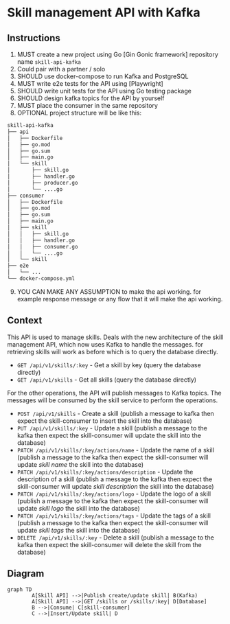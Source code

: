 # Skill management API with Kafka

## Instructions

1. MUST create a new project using Go [Gin Gonic framework] repository name `skill-api-kafka`
1. Could pair with a partner / solo
1. SHOULD use docker-compose to run Kafka and PostgreSQL
1. MUST write e2e tests for the API using [Playwright]
1. SHOULD write unit tests for the API using Go testing package
1. SHOULD design kafka topics for the API by yourself
1. MUST place the consumer in the same repository
1. OPTIONAL project structure will be like this:

```bash
skill-api-kafka
├── api
│   ├── Dockerfile
│   ├── go.mod
│   ├── go.sum
│   ├── main.go
│   └── skill
│       ├── skill.go
│       ├── handler.go
│       ├── producer.go
│       └── ....go
├── consumer
│   ├── Dockerfile
│   ├── go.mod
│   ├── go.sum
│   ├── main.go
│   ├── skill
│   │   ├── skill.go
│   │   ├── handler.go
│   │   ├── consumer.go
│   │   └── ....go
│   └── skill
├── e2e
│   └── ...
└── docker-compose.yml
```

9. YOU CAN MAKE ANY ASSUMPTION to make the api working. for example response message or any flow that it will make the api working.

## Context

This API is used to manage skills. Deals with the new architecture of the skill management API, which now uses Kafka to handle the messages.
for retrieving skills will work as before which is to query the database directly.

- `GET /api/v1/skills/:key` - Get a skill by key (query the database directly)
- `GET /api/v1/skills` - Get all skills (query the database directly)

For the other operations, the API will publish messages to Kafka topics. The messages will be consumed by the skill service to perform the operations.

- `POST /api/v1/skills` - Create a skill (publish a message to kafka then expect the skill-consumer to insert the skill into the database)
- `PUT /api/v1/skills/:key` - Update a skill (publish a message to the kafka then expect the skill-consumer will update the skill into the database)
- `PATCH /api/v1/skills/:key/actions/name` - Update the name of a skill (publish a message to the kafka then expect the skill-consumer will update _skill name_ the skill into the database)
- `PATCH /api/v1/skills/:key/actions/description` - Update the description of a skill (publish a message to the kafka then expect the skill-consumer will update _skill description_ the skill into the database)
- `PATCH /api/v1/skills/:key/actions/logo` - Update the logo of a skill (publish a message to the kafka then expect the skill-consumer will update _skill logo_ the skill into the database)
- `PATCH /api/v1/skills/:key/actions/tags` - Update the tags of a skill (publish a message to the kafka then expect the skill-consumer will update _skill tags_ the skill into the database)
- `DELETE /api/v1/skills/:key` - Delete a skill (publish a message to the kafka then expect the skill-consumer will delete the skill from the database)

## Diagram

```mermaid
graph TD
		A[Skill API] -->|Publish create/update skill| B(Kafka)
		A[Skill API] -->|GET /skills or /skills/:key| D[Database]
		B -->|Consume| C[skill-consumer]
		C -->|Insert/Update skill| D
```
